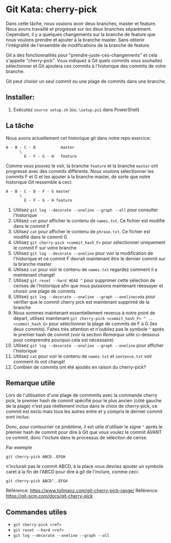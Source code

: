 # Git Kata: cherry-pick

Dans cette tâche, nous voulons avoir deux branches, master et feature. Nous avons travaillé et progressé sur les deux branches séparément. Cependant, il y a quelques changements sur la branche de feature que nous voulons prendre et ajouter à la branche master. Sans obtenir l'intégralité de l'ensemble de modifications de la branche de feature.

Git a des fonctionnalités pour "prendre-juste-ces-changements" et cela s'appelle "cherry-pick".
Vous indiquez à Git quels commits vous souhaitez sélectionner et Git ajoutera ces commits à l'historique des commits de votre branche.

Git peut choisir un seul commit ou une plage de commits dans une branche.

## Installer:

1. Exécutez `source setup.sh` (ou`.\setup.ps1` dans PowerShell)

## La tâche


Nous avons actuellement cet historique git dans notre repo exercice:

    A - B - C - D           master
          \
            E - F - G - H   feature

Comme vous pouvez le voir, la branche `feature` et la branche `master` ont progressé avec des commits différents. Nous voulons sélectionner les commits F et G et les ajouter à la branche master, de sorte que notre historique Git ressemble à ceci:

    A - B - C - D - F - G master
          \
            E - F - G - H feature

1. Utilisez `git log --decorate --oneline --graph --all` pour consulter l'historique
2. Utilisez `cat` pour afficher le contenu de `names.txt`. Ce fichier est modifié dans le commit F
3. Utilisez `cat` pour afficher le contenu de `phrase.txt`. Ce fichier est modifié dans le commit G
4. Utilisez `git cherry-pick <commit_hash_F>` pour sélectionner uniquement le commit F sur votre branche
5. Utilisez `git log --decorate --oneline` pour voir la modification de l'historique et ce commit F devrait maintenant être le dernier commit sur la branche master
6. Utilisez `cat` pour voir le contenu de `names.txt` regardez comment il a maintenant changé!
7. Utilisez `git reset --hard HEAD ^` pour supprimer cette sélection de cerises de l'historique afin que nous puissions maintenant réessayer et choisir une plage de commits
8. Utilisez `git log --decorate --oneline --graph --onelinecoda` pour vérifier que le commit cherry pick est maintenant supprimé de la branche
9. Nous sommes maintenant essentiellement revenus à notre point de départ, utilisez maintenant `git cherry-pick <commit_hash_F> ^ .. <commit_hash_G>` pour sélectionner la plage de commits de F à G (les deux commits). Faites très attention et n'oubliez pas le symbole `^` après le premier hash de commit (voir la section *Remarque utile* ci-dessous pour comprendre pourquoi cela est nécessaire)
10. Utilisez `git log --decorate --oneline --graph --oneline` pour afficher l'historique
11. Utilisez `cat` pour voir le contenu de `names.txt` et `sentence.txt` voir comment ils ont changé!
12. Combien de commits ont été ajoutés en raison du cherry-pick?

## Remarque utile

Lors de l'utilisation d'une plage de commmits avec la commande cherry pick, le premier hash de commit spécifié pour le plus ancien (côté gauche de la plage) n'est pas réellement inclus dans le choix de cherry-pick, ce commit est exclu mais tous les autres entre et y compris le dernier commit sont inclus.

Donc, pour contourner ce problème, il est utile d'utiliser le signe `^` après le premier hash de commit pour dire à Git que vous voulez le commit AVANT ce commit, donc l'inclure dans le processus de sélection de cerise.

Par exemple

    git cherry-pick ABCD..EFGH

n'inclurait pas le commit ABCD, à la place vous devriez ajouter un symbole caret à la fin de l'ABCD pour dire à git de l'inclure, comme ceci:

    git cherry-pick ABCD^..EFGH

Référence: https://www.tollmanz.com/git-cherry-pick-range/
Référence: https://git-scm.com/docs/git-cherry-pick

## Commandes utiles
- `git cherry-pick <ref>`
- `git reset --hard <ref>`
- `git log --decorate --oneline --graph --all`
